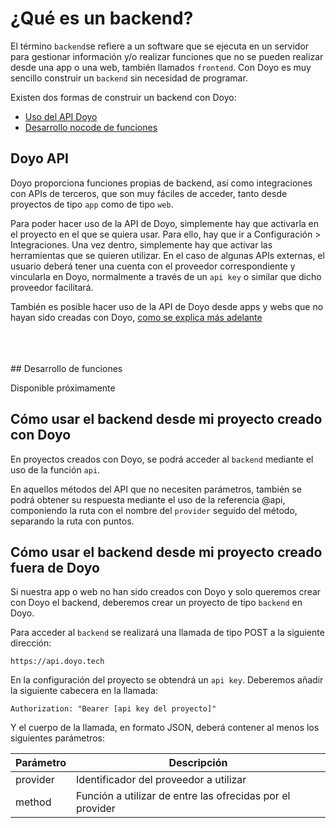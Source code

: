 # ¿Qué es un backend?
  
El término `backend`se refiere a un software que se ejecuta en un servidor para gestionar información y/o realizar funciones que no se pueden realizar desde una app o una web, también llamados `frontend`. Con Doyo es muy sencillo construir un `backend` sin necesidad de programar.
  
Existen dos formas de construir un backend con Doyo:
  
- [Uso del API Doyo](#doyo_api)
- [Desarrollo nocode de funciones](#desarrollo_de_funciones)
  
    
## Doyo API
  
Doyo proporciona funciones propias de backend, así como integraciones con APIs de terceros, que son muy fáciles de acceder, tanto desde proyectos de tipo `app` como de tipo `web`.
  
Para poder hacer uso de la API de Doyo, simplemente hay que activarla en el proyecto en el que se quiera usar. Para ello, hay que ir a Configuración > Integraciones. Una vez dentro, simplemente hay que activar las herramientas que se quieren utilizar. En el caso de algunas APIs externas, el usuario deberá tener una cuenta con el proveedor correspondiente y vincularla en Doyo, normalmente a través de un `api key` o similar que dicho proveedor facilitará.
  
También es posible hacer uso de la API de Doyo desde apps y webs que no hayan sido creadas con Doyo, [como se explica más adelante](#como_usar_el_backend_desde_mi_proyecto_creado_fuera_de_doyo)
  
  
<br>
<br>
<br>  
## Desarrollo de funciones
  
Disponible próximamente
  
  
## Cómo usar el backend desde mi proyecto creado con Doyo
  
En proyectos creados con Doyo, se podrá acceder al `backend` mediante el uso de la función `api`.
  
En aquellos métodos del API que no necesiten parámetros, también se podrá obtener su respuesta mediante el uso de la referencia @api, componiendo la ruta con el nombre del `provider` seguido del método, separando la ruta con puntos.
  
  
## Cómo usar el backend desde mi proyecto creado fuera de Doyo
  
Si nuestra app o web no han sido creados con Doyo y solo queremos crear con Doyo el backend, deberemos crear un proyecto de tipo `backend` en Doyo.
  
Para acceder al `backend` se realizará una llamada de tipo POST a la siguiente dirección:
```
https://api.doyo.tech
```
  
En la configuración del proyecto se obtendrá un `api key`. Deberemos añadir la siguiente cabecera en la llamada:
```
Authorization: "Bearer [api key del proyecto]"
```
  
Y el cuerpo de la llamada, en formato JSON, deberá contener al menos los siguientes parámetros:
  
 | Parámetro | Descripción |
  | ------------- | ------------- |
  | provider | Identificador del proveedor a utilizar |
  | method | Función a utilizar de entre las ofrecidas por el provider |